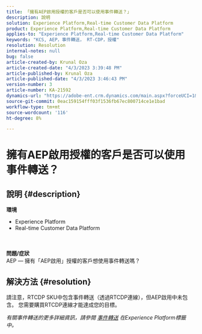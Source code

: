 ```yaml
---
title: 「擁有AEP啟用授權的客戶是否可以使用事件轉送？」
description: 說明
solution: Experience Platform,Real-time Customer Data Platform
product: Experience Platform,Real-time Customer Data Platform
applies-to: "Experience Platform,Real-time Customer Data Platform"
keywords: "KCS, AEP，事件轉送， RT-CDP，授權"
resolution: Resolution
internal-notes: null
bug: false
article-created-by: Krunal Oza
article-created-date: "4/3/2023 3:39:48 PM"
article-published-by: Krunal Oza
article-published-date: "4/3/2023 3:46:43 PM"
version-number: 3
article-number: KA-21592
dynamics-url: "https://adobe-ent.crm.dynamics.com/main.aspx?forceUCI=1&pagetype=entityrecord&etn=knowledgearticle&id=c35515be-35d2-ed11-a7c7-6045bd006b4b"
source-git-commit: 0eac159154fff03f1536fb67ec800714ce1e1bad
workflow-type: tm+mt
source-wordcount: '116'
ht-degree: 8%

---
```


# 擁有AEP啟用授權的客戶是否可以使用事件轉送？

## 說明 {#description}

<b>環境</b>
- Experience Platform
- Real-time Customer Data Platform

<br> <br><b>問題/症狀</b><br>AEP — 擁有「AEP啟用」授權的客戶想使用事件轉送嗎？

## 解決方法 {#resolution}


請注意，RTCDP SKU中包含事件轉送（透過RTCDP連線），但AEP啟用中未包含。
您需要購買RTCDP連線才能達成您的目標。

*有關事件轉送的更多詳細資訊，請參閱 [事件轉送](https://experienceleague.adobe.com/docs/experience-platform/tags/event-forwarding/overview.html?lang=en) 在Experience Platform標籤中。*


